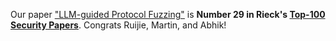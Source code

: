 Our paper <a href="papers/NDSS24-chatafl.pdf">"LLM-guided Protocol Fuzzing"</a> is <b>Number 29 in Rieck's <a href="https://web.archive.org/web/20250914193351/https://www.mlsec.org/topnotch/sec_ntop100.html">Top-100 Security Papers</a></b>. Congrats Ruijie, Martin, and Abhik!
